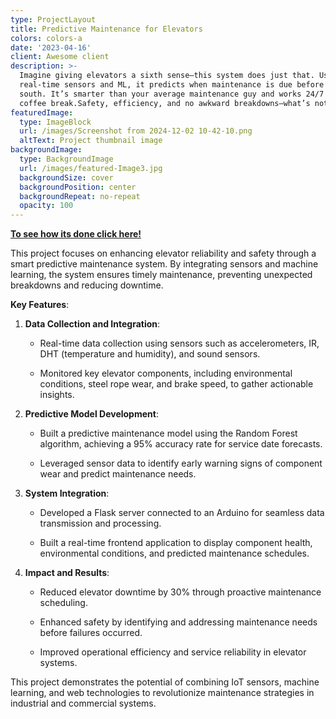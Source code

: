 ```yaml
---
type: ProjectLayout
title: Predictive Maintenance for Elevators
colors: colors-a
date: '2023-04-16'
client: Awesome client
description: >-
  Imagine giving elevators a sixth sense—this system does just that. Using
  real-time sensors and ML, it predicts when maintenance is due before things go
  south. It’s smarter than your average maintenance guy and works 24/7 without a
  coffee break.Safety, efficiency, and no awkward breakdowns—what’s not to love?
featuredImage:
  type: ImageBlock
  url: /images/Screenshot from 2024-12-02 10-42-10.png
  altText: Project thumbnail image
backgroundImage:
  type: BackgroundImage
  url: /images/featured-Image3.jpg
  backgroundSize: cover
  backgroundPosition: center
  backgroundRepeat: no-repeat
  opacity: 100
---
```

[**To see how its done click here!**](https://github.com/faizahkureshi232/Predictive_maintenance)

This project focuses on enhancing elevator reliability and safety through a smart predictive maintenance system. By integrating sensors and machine learning, the system ensures timely maintenance, preventing unexpected breakdowns and reducing downtime.

**Key Features**:

1.  **Data Collection and Integration**:

    *   Real-time data collection using sensors such as accelerometers, IR, DHT (temperature and humidity), and sound sensors.

    *   Monitored key elevator components, including environmental conditions, steel rope wear, and brake speed, to gather actionable insights.

2.  **Predictive Model Development**:

    *   Built a predictive maintenance model using the Random Forest algorithm, achieving a 95% accuracy rate for service date forecasts.

    *   Leveraged sensor data to identify early warning signs of component wear and predict maintenance needs.

3.  **System Integration**:

    *   Developed a Flask server connected to an Arduino for seamless data transmission and processing.

    *   Built a real-time frontend application to display component health, environmental conditions, and predicted maintenance schedules.

4.  **Impact and Results**:

    *   Reduced elevator downtime by 30% through proactive maintenance scheduling.

    *   Enhanced safety by identifying and addressing maintenance needs before failures occurred.

    *   Improved operational efficiency and service reliability in elevator systems.

This project demonstrates the potential of combining IoT sensors, machine learning, and web technologies to revolutionize maintenance strategies in industrial and commercial systems.

